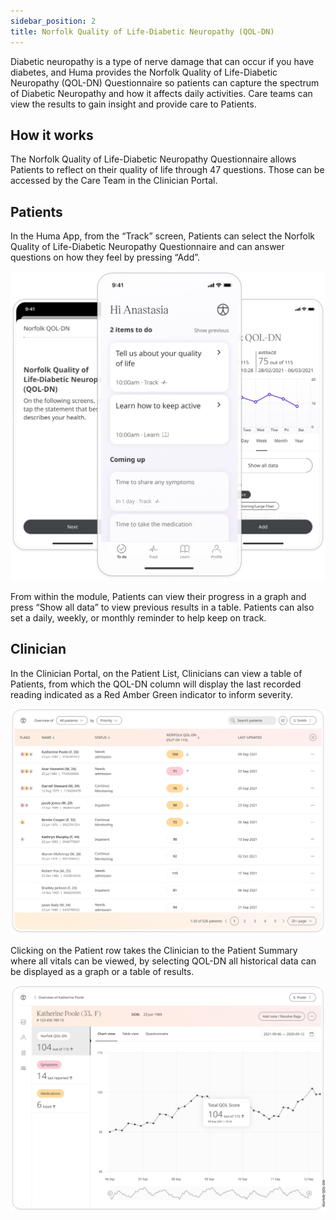 ```yaml
---
sidebar_position: 2
title: Norfolk Quality of Life-Diabetic Neuropathy (QOL-DN)
---
```


Diabetic neuropathy is a type of nerve damage that can occur if you have diabetes, and Huma provides the Norfolk Quality of Life-Diabetic Neuropathy (QOL-DN) Questionnaire so patients can capture the spectrum of Diabetic Neuropathy and how it affects daily activities. Care teams can view the results to gain insight and provide care to Patients.

## How it works

The Norfolk Quality of Life-Diabetic Neuropathy Questionnaire allows Patients to reflect on their quality of life through 47 questions. Those can be accessed by the Care Team in the Clinician Portal.  

## Patients

In the Huma App, from the “Track” screen, Patients can select the Norfolk Quality of Life-Diabetic Neuropathy Questionnaire and can answer questions on how they feel by pressing “Add”. 

![Norfolk Quality of Life-Diabetic Neuropathy (QOL-DN) in Huma App](./assets/norfolk-quality-of-life-score.png)

From within the module, Patients can view their progress in a graph and press “Show all data” to view previous results in a table. Patients can also set a daily, weekly, or monthly reminder to help keep on track.

## Clinician

In the Clinician Portal, on the Patient List, Clinicians can view a table of Patients, from which the QOL-DN column will display the last recorded reading indicated as a Red Amber Green indicator to inform severity.

![Clinician view of Norfolk Quality of Life-Diabetic Neuropathy (QOL-DN)](./assets/cp-patient-list-norfolk-quality-of-life-score.png)

Clicking on the Patient row takes the Clinician to the Patient Summary where all vitals can be viewed, by selecting QOL-DN all historical data can be displayed as a graph or a table of results.

![Clinician view of Norfolk Quality of Life-Diabetic Neuropathy (QOL-DN)](./assets/cp-module-details-norfolk-quality-of-life-score.png)